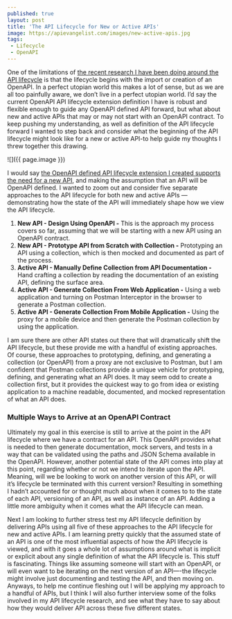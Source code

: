 ```yaml
---
published: true
layout: post
title: 'The API Lifecycle for New or Active APIs'
image: https://apievangelist.com/images/new-active-apis.jpg
tags:
 - Lifecycle
 - OpenAPI
---
```

One of the limitations of [the recent research I have been doing around the API lifecycle](https://apievangelist.com/2021/08/05/enabling-an-openapi-lifecycle/) is that the lifecycle begins with the import or creation of an OpenAPI. In a perfect utopian world this makes a lot of sense, but as we are all too painfully aware, we don’t live in a perfect utopian world. I’d say the current OpenAPI API lifecycle extension definition I have is robust and flexible enough to guide any OpenAPI defined API forward, but what about new and active APIs that may or may not start with an OpenAPI contract. To keep pushing my understanding, as well as definition of the API lifecycle forward I wanted to step back and consider what the beginning of the API lifecycle might look like for a new or active API-to help guide my thoughts I threw together this drawing.

![]({{ page.image }})

I would say [the OpenAPI defined API lifecycle extension I created supports the need for a new API](https://apievangelist.com/2021/08/05/the-dimensions-of-the-api-lifecycle/), and making the assumption that an API will be OpenAPI defined. I wanted to zoom out and consider five separate approaches to the API lifecycle for both new and active APIs — demonstrating how the state of the API will immediately shape how we view the API lifecycle.

1. **New API - Design Using OpenAPI -** This is the approach my process covers so far, assuming that we will be starting with a new API using an OpenAPI contract.
1. **New API - Prototype API from Scratch with Collection -**  Prototyping an API using a collection, which is then mocked and documented as part of the process.
1. **Active API - Manually Define Collection from API Documentation -**  Hand crafting a collection by reading the documentation of an existing API, defining the surface area.
1. **Active API - Generate Collection From Web Application -**  Using a web application and turning on Postman Interceptor in the browser to generate a Postman collection.
1. **Active API - Generate Collection From Mobile Application -**  Using the proxy for a mobile device and then generate the Postman collection by using the application.

I am sure there are other API states out there that will dramatically shift the API lifecycle, but these provide me with a handful of existing approaches. Of course, these approaches to prototyping, defining, and generating a collection (or OpenAPI) from a proxy are not exclusive to Postman, but I am confident that Postman collections provide a unique vehicle for prototyping, defining, and generating what an API does. It may seem odd to create a collection first, but it provides the quickest way to go from idea or existing application to a machine readable, documented, and mocked representation of what an API does.

### Multiple Ways to Arrive at an OpenAPI Contract
Ultimately my goal in this exercise is still to arrive at the point in the API lifecycle where we have a contract for an API. This OpenAPI provides what is needed to then generate documentation, mock servers, and tests in a way that can be validated using the paths and JSON Schema available in the OpenAPI. However, another potential state of the API comes into play at this point, regarding whether or not we intend to iterate upon the API. Meaning, will we be looking to work on another version of this API, or will it’s lifecycle be terminated with this current version? Resulting in something I hadn’t accounted for or thought much about when it comes to to the state of each API, versioning of an API, as well as instance of an API. Adding a little more ambiguity when it comes what the API lifecycle can mean.

Next I am looking to further stress test my API lifecycle definition by delivering APIs using all five of these approaches to the API lifecycle for new and active APIs. I am learning pretty quickly that the assumed state of an API is one of the most influential aspects of how the API lifecycle is viewed, and with it goes a whole lot of assumptions around what is implicit or explicit about any single definition of what the API lifecycle is. This stuff is fascinating. Things like assuming someone will start with an OpenAPI, or will even want to be iterating on the next version of an API—-the lifecycle might involve just documenting and testing the API, and then moving on. Anyways, to help me continue fleshing out I will be applying my approach to a handful of APIs, but I think I will also further interview some of the folks involved in my API lifecycle research, and see what they have to say about how they would deliver API across these five different states.
